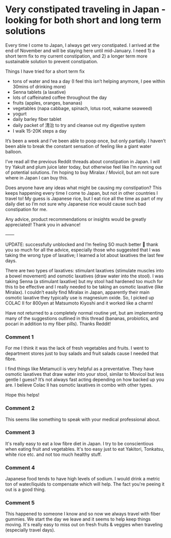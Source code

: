 # Very constipated traveling in Japan - looking for both short and long term solutions

Every time I come to Japan, I always get very constipated. I arrived at the end of November and will be staying here until mid-January. I need 1) a short term fix to my current constipation, and 2) a longer term more sustainable solution to prevent constipation. 

Things I have tried for a short term fix
- tons of water and tea a day (I feel this isn’t helping anymore, I pee within 30mins of drinking more)
- Senna tablets (a laxative)
- lots of caffeinated coffee throughout the day
- fruits (apples, oranges, bananas) 
- vegetables (napa cabbage, spinach, lotus root, wakame seaweed)
- yogurt 
- daily barley fiber tablet
- daily packet of 清治 to try and cleanse out my digestive system 
- I walk 15-20K steps a day

It’s been a week and I’ve been able to poop once, but only partially. I haven’t been able to break the constant sensation of feeling like a giant water balloon. 

I’ve read all the previous Reddit threads about constipation in Japan. I will try Yakult and plum juice later today, but otherwise feel like I’m running out of potential solutions. I’m hoping to buy Miralax / Movicil, but am not sure where in Japan I can buy this. 

Does anyone have any ideas what might be causing my constipation? This keeps happening every time I come to Japan, but not in other countries I travel to! My guess is Japanese rice, but I eat rice all the time as part of my daily diet so I’m not sure why Japanese rice would cause such bad constipation for me. 

Any advice, product recommendations or insights would be greatly appreciated! Thank you in advance!

——

UPDATE: successfully unblocked and I’m feeling SO much better 🙌 thank you so much for all the advice, especially those who suggested that I was taking the wrong type of laxative; I learned a lot about laxatives the last few days. 

There are two types of laxatives: stimulant laxatives (stimulate muscles into a bowel movement) and osmotic laxatives (draw water into the stool). I was taking Senna (a stimulant laxative) but my stool had hardened too much for this to be effective and I really needed to be taking an osmotic laxative (like Miralax). I couldn’t easily find Miralax in Japan, apparently their main osmotic laxative they typically use is magnesium oxide. So, I picked up COLAC II for 800yen at Matsumoto Kiyoshi and it worked like a charm! 

Have not returned to a completely normal routine yet, but am implementing many of the suggestions outlined in this thread (bananas, probiotics, and pocari in addition to my fiber pills). Thanks Reddit! 

### Comment 1

For me I think it was the lack of fresh vegetables and fruits. I went to department stores just to buy salads and fruit salads cause I needed that fibre. 

I find things like Metamucil is very helpful as a preventative. They have osmotic laxatives that draw water into your stool, similar to Movicol but less gentle I guess? It’s not always fast acting depending on how backed up you are. I believe Colac II has osmotic laxatives in combo with other types. 

Hope this helps!

### Comment 2

This seems like something to speak with your medical professional about.

### Comment 3

It's really easy to eat a low fibre diet in Japan. I try to be conscientious when eating fruit and vegetables. It's too easy just to eat Yakitori, Tonkatsu, white rice etc. and not too much healthy stuff.

### Comment 4

Japanese food tends to have high levels of sodium. I would drink a metric ton of water/liquids to compensate which will help. The fact you're peeing it out is a good thing.

### Comment 5

This happened to someone I know and so now we always travel with fiber gummies. We start the day we leave and it seems to help keep things moving. It's really easy to miss out on fresh fruits & veggies when traveling (especially travel days).

